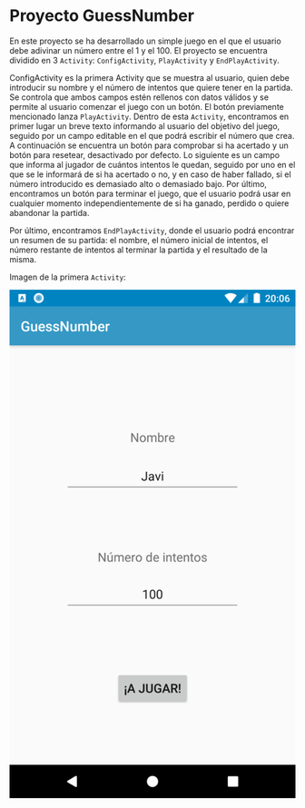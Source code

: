 #  Proyecto GuessNumber

En este proyecto se ha desarrollado un simple juego en el que el usuario debe adivinar un número
entre el 1 y el 100. El proyecto se encuentra dividido en 3 `Activity`: `ConfigActivity`,
`PlayActivity` y `EndPlayActivity`.

ConfigActivity es la primera Activity que se muestra al usuario, quien debe introducir su nombre y
el número de intentos que quiere tener en la partida. Se controla que ambos campos estén rellenos
con datos válidos y se permite al usuario comenzar el juego con un botón.
El botón previamente mencionado lanza `PlayActivity`. Dentro de esta `Activity`, encontramos en
primer lugar un breve texto informando al usuario del objetivo del juego, seguido por un campo
editable en el que podrá escribir el número que crea. A continuación se encuentra un botón para
comprobar si ha acertado y un botón para resetear, desactivado por defecto. Lo siguiente es un campo
que informa al jugador de cuántos intentos le quedan, seguido por uno en el que se le informará de
si ha acertado o no, y en caso de haber fallado, si el número introducido es demasiado alto o
demasiado bajo. Por último, encontramos un botón para terminar el juego, que el usuario podrá usar
en cualquier momento independientemente de si ha ganado, perdido o quiere abandonar la partida.

Por último, encontramos `EndPlayActivity`, donde el usuario podrá encontrar un resumen de su
partida: el nombre, el número inicial de intentos, el número restante de intentos al terminar la
partida y el resultado de la misma.

Imagen de la primera `Activity`:

![](img/ConfigActivity.png)